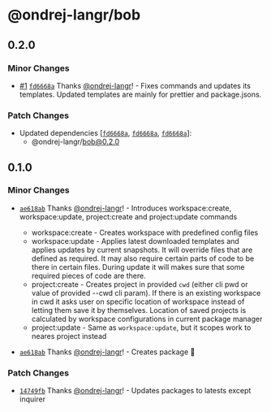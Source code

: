 # @ondrej-langr/bob

## 0.2.0

### Minor Changes

- [#1](https://github.com/ondrej-langr/toolbox/pull/1) [`fd6668a`](https://github.com/ondrej-langr/toolbox/commit/fd6668a69ffc1385a43c27c35a7aa5dbe8c331ca) Thanks [@ondrej-langr](https://github.com/ondrej-langr)! - Fixes commands and updates its templates. Updated templates are mainly for prettier and package.jsons.

### Patch Changes

- Updated dependencies [[`fd6668a`](https://github.com/ondrej-langr/toolbox/commit/fd6668a69ffc1385a43c27c35a7aa5dbe8c331ca), [`fd6668a`](https://github.com/ondrej-langr/toolbox/commit/fd6668a69ffc1385a43c27c35a7aa5dbe8c331ca), [`fd6668a`](https://github.com/ondrej-langr/toolbox/commit/fd6668a69ffc1385a43c27c35a7aa5dbe8c331ca)]:
  - @ondrej-langr/bob@0.2.0

## 0.1.0

### Minor Changes

- [`ae618ab`](https://github.com/ondrej-langr/toolbox/commit/ae618ab73a97162d3eaa7689c76c1738544b9cdc) Thanks [@ondrej-langr](https://github.com/ondrej-langr)! - Introduces workspace:create, workspace:update, project:create and project:update commands

  - workspace:create - Creates workspace with predefined config files
  - workspace:update - Applies latest downloaded templates and applies updates by current snapshots. It will override files that are defined as required. It may also require certain parts of code to be there in certain files. During update it will makes sure that some required pieces of code are there.
  - project:create - Creates project in provided `cwd` (either cli pwd or value of provided --cwd cli param). If there is an existing workspace in cwd it asks user on specific location of workspace instead of letting them save it by themselves. Location of saved projects is calculated by workspace configurations in current package manager
  - project:update - Same as `workspace:update`, but it scopes work to neares project instead

- [`ae618ab`](https://github.com/ondrej-langr/toolbox/commit/ae618ab73a97162d3eaa7689c76c1738544b9cdc) Thanks [@ondrej-langr](https://github.com/ondrej-langr)! - Creates package 🎉

### Patch Changes

- [`14749fb`](https://github.com/ondrej-langr/toolbox/commit/14749fb0198ba4fb17289723090fce6f5e28a35a) Thanks [@ondrej-langr](https://github.com/ondrej-langr)! - Updates packages to latests except inquirer
